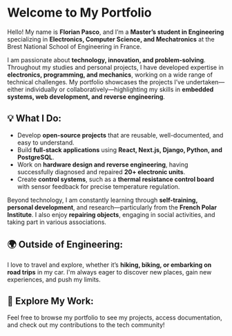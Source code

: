 # Welcome to My Portfolio

Hello! My name is **Florian Pasco**, and I’m a **Master’s student in Engineering** specializing in **Electronics, Computer Science, and Mechatronics** at the Brest National School of Engineering in France.

I am passionate about **technology, innovation, and problem-solving**. Throughout my studies and personal projects, I have developed expertise in **electronics, programming, and mechanics**, working on a wide range of technical challenges. My portfolio showcases the projects I’ve undertaken—either individually or collaboratively—highlighting my skills in **embedded systems, web development, and reverse engineering**.

## 💡 What I Do:
- Develop **open-source projects** that are reusable, well-documented, and easy to understand.
- Build **full-stack applications** using **React, Next.js, Django, Python, and PostgreSQL**.
- Work on **hardware design and reverse engineering**, having successfully diagnosed and repaired **20+ electronic units**.
- Create **control systems**, such as a **thermal resistance control board** with sensor feedback for precise temperature regulation.

Beyond technology, I am constantly learning through **self-training, personal development**, and research—particularly from the **French Polar Institute**. I also enjoy **repairing objects**, engaging in social activities, and taking part in various associations.

## 🌍 Outside of Engineering:
I love to travel and explore, whether it’s **hiking, biking, or embarking on road trips** in my car. I'm always eager to discover new places, gain new experiences, and push my limits.

## 🔗 Explore My Work:
Feel free to browse my portfolio to see my projects, access documentation, and check out my contributions to the tech community!
